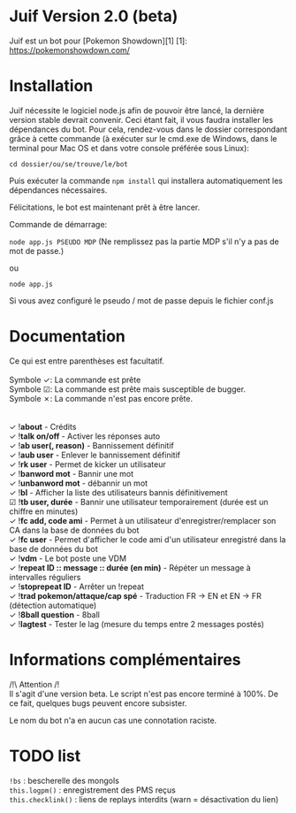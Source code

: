 Juif Version 2.0 (beta)
===========

Juif est un bot pour [Pokemon Showdown][1]
[1]: https://pokemonshowdown.com/

Installation
============

Juif nécessite le logiciel node.js afin de pouvoir être lancé, la dernière version stable devrait convenir.
Ceci étant fait, il vous faudra installer les dépendances du bot. Pour cela, rendez-vous dans le dossier
correspondant grâce à cette commande (à exécuter sur le cmd.exe de Windows, dans le terminal pour Mac OS et dans votre console préférée sous Linux):

`cd dossier/ou/se/trouve/le/bot`

Puis exécuter la commande `npm install` qui installera automatiquement les dépendances nécessaires.

Félicitations, le bot est maintenant prêt à être lancer.

Commande de démarrage:

`node app.js PSEUDO MDP`
(Ne remplissez pas la partie MDP s'il n'y a pas de mot de passe.)

ou

`node app.js`

Si vous avez configuré le pseudo / mot de passe depuis le fichier conf.js

Documentation
=============

Ce qui est entre parenthèses est facultatif. <br/><br/>
Symbole ✓: La commande est prête <br/>
Symbole ☑: La commande est prête mais susceptible de bugger.<br/>
Symbole ✗: La commande n'est pas encore prête.<br/>
<br/><br/>
✓ !**about** - Crédits<br/>
✓ !**talk on/off** - Activer les réponses auto<br/>
✓ !**ab user(, reason)** - Bannissement définitif<br/>
✓ !**aub user** - Enlever le bannissement définitif<br/>
✓ !**rk user** - Permet de kicker un utilisateur<br/>
✓ !**banword mot** - Bannir une mot<br/>
✓ !**unbanword mot** - débannir un mot<br/>
✓ !**bl** - Afficher la liste des utilisateurs bannis définitivement<br/>
☑ !**tb user, durée** - Bannir une utilisateur temporairement (durée est un chiffre en minutes)<br/>
✓ !**fc add, code ami** - Permet à un utilisateur d'enregistrer/remplacer son CA dans la base de données du bot<br/>
✓ !**fc user** - Permet d'afficher le code ami d'un utilisateur enregistré dans la base de données du bot<br/>
✓ !**vdm** - Le bot poste une VDM<br/>
✓ !**repeat ID :: message :: durée (en min)** - Répéter un message à intervalles réguliers<br/>
✓ !**stoprepeat ID** - Arrêter un !repeat<br/>
✓ !**trad pokemon/attaque/cap spé** - Traduction FR -> EN et EN -> FR (détection automatique)<br/>
✓ !**8ball question** - 8ball<br/>
✓ !**lagtest** - Tester le lag (mesure du temps entre 2 messages postés)<br/>

Informations complémentaires
=============================

/!\ Attention /!\
Il s'agit d'une version beta. Le script n'est pas encore terminé à 100%. De ce fait, quelques bugs peuvent encore subsister.

Le nom du bot n'a en aucun cas une connotation raciste.

TODO list
=========

`!bs` : bescherelle des mongols <br/>
`this.logpm()` : enregistrement des PMS reçus <br/>
`this.checklink()` : liens de replays interdits (warn = désactivation du lien) 


